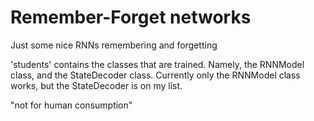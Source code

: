 # Remember-Forget networks

Just some nice RNNs remembering and forgetting

'students' contains the classes that are trained. Namely, the RNNModel class, and the StateDecoder class. Currently only the RNNModel class works, but the StateDecoder is on my list.

"not for human consumption"
